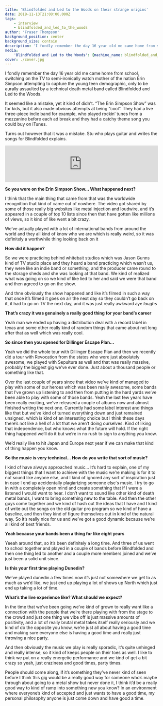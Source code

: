 ```yaml
---
title: 'Blindfolded and Led to the Woods on their strange origins'
date: 2018-11-13T21:00:00.000Z
tags:
    - interview
    - blindfolded_and_led_to_the_woods
author: 'Fraser Thompson'
background_position: center
background_size: contain
description: 'I fondly remember the day 16 year old me came home from school, switching on the TV to semi-ironically watch mother of the nation Erin Simpson attempting to capture the young teen demographic, only to be aurally assaulted by a technical death metal band called Blindfolded and Led to the Woods. It seemed like a mistake, yet it kind of didn’t.'
media:
    'Blindfolded and Led to the Woods': {machine_name: blindfolded_and_led_to_the_woods}
cover: ./cover.jpg
---
```



I fondly remember the day 16 year old me came home from school, switching on the TV to semi-ironically watch mother of the nation Erin Simpson attempting to capture the young teen demographic, only to be aurally assaulted by a technical death metal band called Blindfolded and Led to the Woods.

It seemed like a mistake, yet it kind of didn’t. “The Erin Simpson Show” was for kids, but it also made obvious attempts at being “cool”. They had a live three-piece indie band for example, who played rockin’ tunes from a mezzanine before each ad break and they had a catchy theme song you could buy on iTunes.

Turns out however that it was a mistake. Stu who plays guitar and writes the songs for Blindfolded explains.



<center><iframe style="border: 0; width: 100%; height: 120px;" src="https://bandcamp.com/EmbeddedPlayer/album=943634173/size=large/bgcol=ffffff/linkcol=0687f5/tracklist=false/artwork=small/transparent=true/" seamless><a href="http://balttw.bandcamp.com/album/modern-adoxography">Modern Adoxography by Blindfolded and Led to the Woods</a></iframe></center>

**So you were on the Erin Simpson Show... What happened next?**

I think that the main thing that came from that was the worldwide recognition that kind of came out of nowhere. The video got shared by some of those really big websites like metal injection and loudwire, and it’s appeared in a couple of top 10 lists since then that have gotten like millions of views, so it kind of like went a bit crazy.

We’ve actually played with a lot of international bands from around the world and they all kind of know who we are which is really weird, so it was definitely a worthwhile thing looking back on it

**How did it happen?**

So we were practicing behind whitebait studios which was Jason Gunns kind of TV studio place and they heard a band practicing which wasn’t us, they were like an indie band or something, and the producer came round to the storage sheds and she was looking at that band. We kind of realized what was going on so we kind of like lied to her and said we were that band and then agreed to go on the show.

And thne obviously the show happened and like it’s filmed in such a way that once it’s filmed it goes on air the next day so they couldn’t go back on it, it had to go on TV the next day, and it was just really awkward aye *laughs*

**That’s crazy it was genuinely a really good thing for your band’s career**

Yeah man we ended up having a distribution deal with a record label in texas and some other really kind of random things that came about not long after that as well which was really cool. 

**So since then you opened for Dillinger Escape Plan...**

Yeah we did the whole tour with Dillinger Escape Plan and then we recently did a tour with Revocation from the states who were just absolutely awesome, we played with Sepultura as well and that was really massive, probably the biggest gig we’ve ever done. Just about a thousand people or something like that.

Over the last couple of years since that video we’ve kind of managed to play with some of our heroes which was been really awesome, some bands that I’ve grown up listening to and then from putting in the hard yards we’ve been able to play with some of those bands. Yeah the last few years have been really exciting, we’ve released a couple of albums now and almost finished writing the next one. Currently had some label interest and things like that but we’ve kind of turned everything down and just remained unsigned, which is kind of an interesting choice but I think these days there’s not like a hell of a lot that we aren’t doing ourselves. Kind of liking that independence, but who knows what the future will hold. If the right thing happened we’ll do it but we’re in no rush to sign to anything you know.

We’d really like to hit Japan and Europe next year if we can make that kind of thing happen you know.

**So the music is very technical… How do you write that sort of music?**

I kind of have always approached music… It’s hard to explain, one of my biggest things that I want to achieve with the music we’re making is for it to not sound like anyone else, and I kind of ignored any sort of inspiration just in case I end up accidentally plagiarizing someone else's music. I try to go in with a completely open mind and create something that if I were a listened I would want to hear. I don’t want to sound like other kind of death metal bands, I want to bring something new to the table. And then the other guys come together and we kind of hash out the ideas that I have and I kind of write out the songs on the old guitar pro program so we kind of have a baseline, and then they kind of figure themselves out in kind of the natural way. So it’s really nice for us and we’ve got a good dynamic because we’re all kind of best friends.

**Yeah because your bands been a thing for like eight years**

Yeeah around that, so it’s been definitely a long time. And three of us went to school together and played in a couple of bands before Blindfolded and then one thing led to another and a couple more members joined and we’ve just been a solid unit since.

**Is this your first time playing Dunedin?**

We’ve played dunedin a few times now it’s just not somewhere we get to as much as we’d like, we just end up playing a lot of shows up North which just end up taking a lot of time.

**What’s the live experience like? What should we expect?**

In the time that we’ve been going we’ve kind of grown to really want like a connection with the people that we’re there playing with from the stage to the crowd and just one thing we vibe off is just massive amounts of positivity, and a lot of really brutal metal takes itself really seriously and we kind of do the opposite you know, we’re just all about having a good time and making sure everyone else is having a good time and really just throwing a nice party.

And then obviously the music we play is really sporadic, it’s quite unhinged and really intense, so it kind of keeps people on their toes as well. I like to think we put on a really energetic performance and we kind of get a bit crazy so yeah, just craziness and good times, party times.

People should come along, if it’s something they’ve never kind of seen before I think this gig would be a really good way for someone who’s maybe through about going to a metal show but never done it, I think it’d be a really good way to kind of ramp into something new you know? In an environment where everyone’s kind of accepted and just wants to have a good time, my personal philosophy anyone is just come down and have good a time.